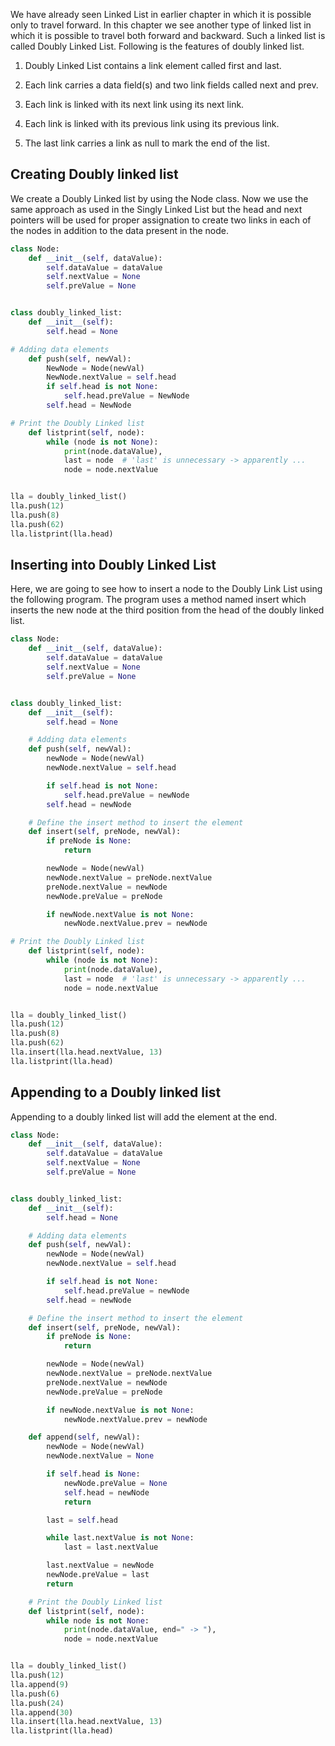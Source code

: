 We have already seen Linked List in earlier chapter in which it is possible only to travel forward. In this chapter we see another type of linked list in which it is possible to travel both forward and backward. Such a linked list is called Doubly Linked List. Following is the features of doubly linked list.

1. Doubly Linked List contains a link element called first and last.

2. Each link carries a data field(s) and two link fields called next and prev.

3. Each link is linked with its next link using its next link.

4. Each link is linked with its previous link using its previous link.

5. The last link carries a link as null to mark the end of the list.

## Creating Doubly linked list

We create a Doubly Linked list by using the Node class. Now we use the same approach as used in the Singly Linked List but the head and next pointers will be used for proper assignation to create two links in each of the nodes in addition to the data present in the node.

```python
class Node:
    def __init__(self, dataValue):
        self.dataValue = dataValue
        self.nextValue = None
        self.preValue = None


class doubly_linked_list:
    def __init__(self):
        self.head = None

# Adding data elements
    def push(self, newVal):
        NewNode = Node(newVal)
        NewNode.nextValue = self.head
        if self.head is not None:
            self.head.preValue = NewNode
        self.head = NewNode

# Print the Doubly Linked list
    def listprint(self, node):
        while (node is not None):
            print(node.dataValue),
            last = node  # 'last' is unnecessary -> apparently ...
            node = node.nextValue


lla = doubly_linked_list()
lla.push(12)
lla.push(8)
lla.push(62)
lla.listprint(lla.head)
```

## Inserting into Doubly Linked List

Here, we are going to see how to insert a node to the Doubly Link List using the following program. The program uses a method named insert which inserts the new node at the third position from the head of the doubly linked list.

```python
class Node:
    def __init__(self, dataValue):
        self.dataValue = dataValue
        self.nextValue = None
        self.preValue = None


class doubly_linked_list:
    def __init__(self):
        self.head = None

    # Adding data elements
    def push(self, newVal):
        newNode = Node(newVal)
        newNode.nextValue = self.head

        if self.head is not None:
            self.head.preValue = newNode
        self.head = newNode

    # Define the insert method to insert the element
    def insert(self, preNode, newVal):
        if preNode is None:
            return

        newNode = Node(newVal)
        newNode.nextValue = preNode.nextValue
        preNode.nextValue = newNode
        newNode.preValue = preNode

        if newNode.nextValue is not None:
            newNode.nextValue.prev = newNode

# Print the Doubly Linked list
    def listprint(self, node):
        while (node is not None):
            print(node.dataValue),
            last = node  # 'last' is unnecessary -> apparently ...
            node = node.nextValue


lla = doubly_linked_list()
lla.push(12)
lla.push(8)
lla.push(62)
lla.insert(lla.head.nextValue, 13)
lla.listprint(lla.head)
```

## Appending to a Doubly linked list

Appending to a doubly linked list will add the element at the end.

```python
class Node:
    def __init__(self, dataValue):
        self.dataValue = dataValue
        self.nextValue = None
        self.preValue = None


class doubly_linked_list:
    def __init__(self):
        self.head = None

    # Adding data elements
    def push(self, newVal):
        newNode = Node(newVal)
        newNode.nextValue = self.head

        if self.head is not None:
            self.head.preValue = newNode
        self.head = newNode

    # Define the insert method to insert the element
    def insert(self, preNode, newVal):
        if preNode is None:
            return

        newNode = Node(newVal)
        newNode.nextValue = preNode.nextValue
        preNode.nextValue = newNode
        newNode.preValue = preNode

        if newNode.nextValue is not None:
            newNode.nextValue.prev = newNode

    def append(self, newVal):
        newNode = Node(newVal)
        newNode.nextValue = None

        if self.head is None:
            newNode.preValue = None
            self.head = newNode
            return

        last = self.head

        while last.nextValue is not None:
            last = last.nextValue

        last.nextValue = newNode
        newNode.preValue = last
        return

    # Print the Doubly Linked list
    def listprint(self, node):
        while node is not None:
            print(node.dataValue, end=" -> "),
            node = node.nextValue


lla = doubly_linked_list()
lla.push(12)
lla.append(9)
lla.push(6)
lla.push(24)
lla.append(30)
lla.insert(lla.head.nextValue, 13)
lla.listprint(lla.head)
```
